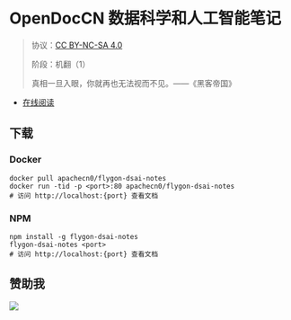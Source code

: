 <!--
    需要填充的占位符：
    
    README.md
    
        OpenDocCN 数据科学和人工智能笔记：文档中文名
        {nameEn}：文档英文名
        {urlEn}：文档原始链接
        dsai-notes：域名前缀
        飞龙：负责人名称
        wizardforcel：负责人 Github 用户名
        562826179：负责人 QQ
        flygon-dsai-notes：ApacheCN 的 Github 仓库名称
        flygon-dsai-notes：DockerHub 仓库名称
        flygon-dsai-notes：PYPI 包名称
        flygon-dsai-notes：NPM 包名称
    
    CNAME
    
        dsai-notes：域名前缀

    index.html
    
        OpenDocCN 数据科学和人工智能笔记：文档中文名
        #1E90FF：显示颜色
        flygon-dsai-notes：ApacheCN 的 Github 仓库名称

    asset/docsify-flygon-footer.js
    
        flygon-dsai-notes：ApacheCN 的 Github 仓库名称
-->

# OpenDocCN 数据科学和人工智能笔记

> 协议：[CC BY-NC-SA 4.0](http://creativecommons.org/licenses/by-nc-sa/4.0/)
> 
> 阶段：机翻（1）
> 
> 真相一旦入眼，你就再也无法视而不见。——《黑客帝国》

* [在线阅读](https://dsai-notes.flygon.net)

## 下载

### Docker

```
docker pull apachecn0/flygon-dsai-notes
docker run -tid -p <port>:80 apachecn0/flygon-dsai-notes
# 访问 http://localhost:{port} 查看文档
```

### NPM

```
npm install -g flygon-dsai-notes
flygon-dsai-notes <port>
# 访问 http://localhost:{port} 查看文档
```

## 赞助我

![](https://img-blog.csdnimg.cn/20200112005920729.png)
